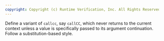 ```yaml
---
copyright: Copyright (c) Runtime Verification, Inc. All Rights Reserved.
---
```


Define a variant of `callcc`, say `callCC`, which never returns to the
current context unless a value is specifically passed to its argument
continuation.  Follow a substitution-based style.
